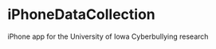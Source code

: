 iPhoneDataCollection
====================

iPhone app for the University of Iowa Cyberbullying research
